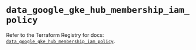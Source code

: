 # `data_google_gke_hub_membership_iam_policy`

Refer to the Terraform Registry for docs: [`data_google_gke_hub_membership_iam_policy`](https://registry.terraform.io/providers/hashicorp/google/5.19.0/docs/data-sources/gke_hub_membership_iam_policy).
